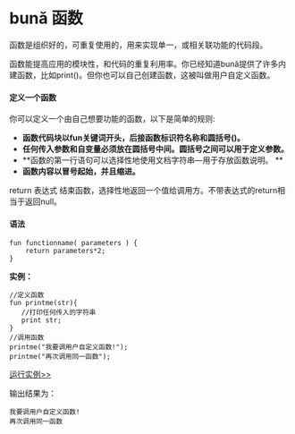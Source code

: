 # bună 函数

函数是组织好的，可重复使用的，⽤来实现单一，或相关联功能的代码段。

函数能提高应⽤的模块性，和代码的重复利用率。你已经知道bună提供了许多内建函数，比如print\(\)。但你也可以自己创建函数，这被叫做用户自定义函数。

#### 定义一个函数

你可以定义一个由⾃己想要功能的函数，以下是简单的规则:

* **函数代码块以fun关键词开头，后接函数标识符名称和圆括号\(\)。**
* **任何传入参数和自变量必须放在圆括号中间。圆括号之间可以用于定义参数。**
* **函数的第一行语句可以选择性地使用⽂档字符串—用于存放函数说明。 **
* **函数内容以冒号起始，并且缩进。**

return 表达式 结束函数，选择性地返回一个值给调用方。不带表达式的return相当于返回null。

#### 语法

```
fun functionname( parameters ) { 
    return parameters*2;
}
```

**实例：**

```
//定义函数
fun printme(str){
   //打印任何传入的字符串
   print str;
}
//调用函数
printme("我要调用户⾃定义函数!"); 
printme("再次调用同一函数");
```

[运行实例>>](http://10.0.248.222:86/run.html?model=Buna9_1)

输出结果为：

```
我要调用户⾃定义函数!
再次调用同一函数
```



